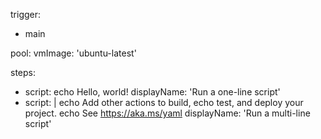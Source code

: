 trigger:
- main

pool:
  vmImage: 'ubuntu-latest'

steps:
- script: echo Hello, world!
  displayName: 'Run a one-line script'
- script: |
    echo Add other actions to build,
    echo test, and deploy your project.
    echo See https://aka.ms/yaml
  displayName: 'Run a multi-line script'
